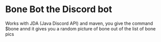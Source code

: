 # Bone Bot the Discord bot

Works with JDA (Java Discord API) and maven, you give the command $bone annd it gives you a random picture of bone out of the list of bone pics
